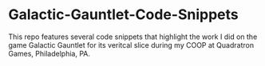 # Galactic-Gauntlet-Code-Snippets
This repo features several code snippets that highlight the work I did on the game Galactic Gauntlet for its veritcal slice during my COOP at Quadratron Games, Philadelphia, PA.
